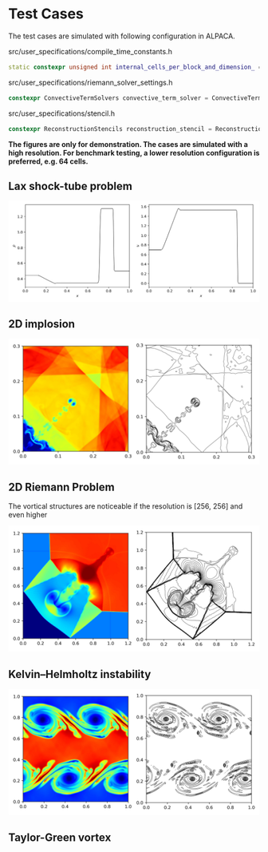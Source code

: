 # Test Cases

<!-- ## ALPACA configuration -->
The test cases are simulated with following configuration in ALPACA.

src/user_specifications/compile_time_constants.h
```cpp
static constexpr unsigned int internal_cells_per_block_and_dimension_ = 64; 
```

src/user_specifications/riemann_solver_settings.h
```cpp
constexpr ConvectiveTermSolvers convective_term_solver = ConvectiveTermSolvers::FluxSplitting;
```
src/user_specifications/stencil.h
```cpp
constexpr ReconstructionStencils reconstruction_stencil = ReconstructionStencils::WENO7;
```

**The figures are only for demonstration. The cases are simulated with a high resolution. For benchmark testing, a lower resolution configuration is preferred, e.g. 64 cells.**



## Lax shock-tube problem

![](pics/lax.jpg)

## 2D implosion

![](pics/implosion.jpg)

## 2D Riemann Problem

The vortical structures are noticeable if the resolution is [256, 256] and even higher

![](pics/2d_riemann.jpg)

## Kelvin–Helmholtz instability

![](pics/kh.jpg)

## Taylor-Green vortex



